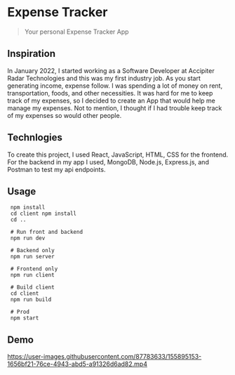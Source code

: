 # Expense Tracker

> Your personal Expense Tracker App

## Inspiration
In January 2022, I started working as a Software Developer at Accipiter Radar Technologies and this was my first industry job. As you start generating income, expense follow. I was spending a lot of money on  rent, transportation, foods, and other necessities. It was hard for me to keep track of my expenses, so I decided to create an App that would help me manage my expenses. Not to mention, I thought if I had trouble keep track of my expenses so would other people.

## Technlogies
To create this project, I used React, JavaScript, HTML, CSS for the frontend. For the backend in my app I used, MongoDB, Node.js, Express.js, and Postman to test my api endpoints. 

## Usage

```
 npm install
 cd client npm install
 cd ..
 
 # Run front and backend
 npm run dev
 
 # Backend only
 npm run server
 
 # Frontend only
 npm run client
 
 # Build client
 cd client
 npm run build
 
 # Prod
 npm start
```

## Demo

https://user-images.githubusercontent.com/87783633/155895153-1656bf21-76ce-4943-abd5-a91326d6ad82.mp4


